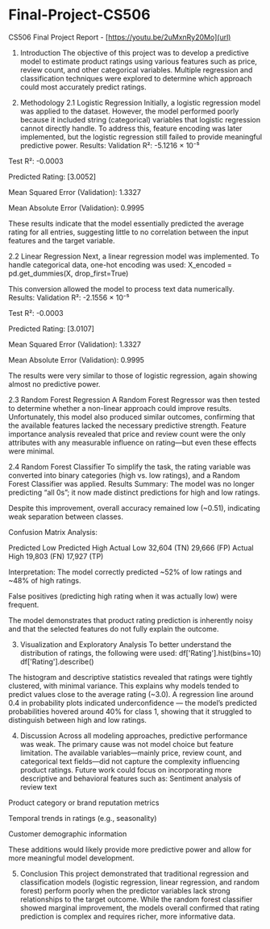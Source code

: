 # Final-Project-CS506
CS506 Final Project Report - [https://youtu.be/2uMxnRy20Mo](url)
1. Introduction
The objective of this project was to develop a predictive model to estimate product ratings using various features such as price, review count, and other categorical variables. Multiple regression and classification techniques were explored to determine which approach could most accurately predict ratings.

2. Methodology
2.1 Logistic Regression
Initially, a logistic regression model was applied to the dataset. However, the model performed poorly because it included string (categorical) variables that logistic regression cannot directly handle.
To address this, feature encoding was later implemented, but the logistic regression still failed to provide meaningful predictive power.
Results:
Validation R²: -5.1216 × 10⁻⁵


Test R²: -0.0003


Predicted Rating: [3.0052]


Mean Squared Error (Validation): 1.3327


Mean Absolute Error (Validation): 0.9995


These results indicate that the model essentially predicted the average rating for all entries, suggesting little to no correlation between the input features and the target variable.

2.2 Linear Regression
Next, a linear regression model was implemented. To handle categorical data, one-hot encoding was used:
X_encoded = pd.get_dummies(X, drop_first=True)

This conversion allowed the model to process text data numerically.
Results:
Validation R²: -2.1556 × 10⁻⁵


Test R²: -0.0003


Predicted Rating: [3.0107]


Mean Squared Error (Validation): 1.3327


Mean Absolute Error (Validation): 0.9995


The results were very similar to those of logistic regression, again showing almost no predictive power.

2.3 Random Forest Regression
A Random Forest Regressor was then tested to determine whether a non-linear approach could improve results. Unfortunately, this model also produced similar outcomes, confirming that the available features lacked the necessary predictive strength.
Feature importance analysis revealed that price and review count were the only attributes with any measurable influence on rating—but even these effects were minimal.

2.4 Random Forest Classifier
To simplify the task, the rating variable was converted into binary categories (high vs. low ratings), and a Random Forest Classifier was applied.
Results Summary:
The model was no longer predicting “all 0s”; it now made distinct predictions for high and low ratings.


Despite this improvement, overall accuracy remained low (~0.51), indicating weak separation between classes.


Confusion Matrix Analysis:


Predicted Low
Predicted High
Actual Low
32,604 (TN)
29,666 (FP)
Actual High
19,803 (FN)
17,927 (TP)

Interpretation:
The model correctly predicted ~52% of low ratings and ~48% of high ratings.


False positives (predicting high rating when it was actually low) were frequent.


The model demonstrates that product rating prediction is inherently noisy and that the selected features do not fully explain the outcome.



3. Visualization and Exploratory Analysis
To better understand the distribution of ratings, the following were used:
df['Rating'].hist(bins=10)
df['Rating'].describe()

The histogram and descriptive statistics revealed that ratings were tightly clustered, with minimal variance. This explains why models tended to predict values close to the average rating (~3.0).
A regression line around 0.4 in probability plots indicated underconfidence — the model’s predicted probabilities hovered around 40% for class 1, showing that it struggled to distinguish between high and low ratings.

4. Discussion
Across all modeling approaches, predictive performance was weak. The primary cause was not model choice but feature limitation. The available variables—mainly price, review count, and categorical text fields—did not capture the complexity influencing product ratings.
Future work could focus on incorporating more descriptive and behavioral features such as:
Sentiment analysis of review text


Product category or brand reputation metrics


Temporal trends in ratings (e.g., seasonality)


Customer demographic information


These additions would likely provide more predictive power and allow for more meaningful model development.

5. Conclusion
This project demonstrated that traditional regression and classification models (logistic regression, linear regression, and random forest) perform poorly when the predictor variables lack strong relationships to the target outcome.
While the random forest classifier showed marginal improvement, the models overall confirmed that rating prediction is complex and requires richer, more informative data.

